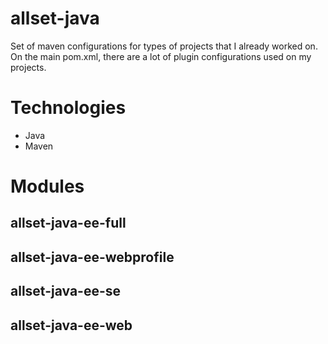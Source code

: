# allset-java
Set of maven configurations for types of projects that I already worked on.
On the main pom.xml, there are a lot of plugin configurations used on my projects.

# Technologies

- Java
- Maven


# Modules

## allset-java-ee-full

## allset-java-ee-webprofile

## allset-java-ee-se

## allset-java-ee-web
